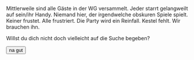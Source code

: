 Mittlerweile sind alle Gäste in der WG versammelt. Jeder starrt gelangweilt auf sein/ihr Handy.
Niemand hier, der irgendwelche obskuren Spiele spielt.
Keiner frustet. Alle frustriert. Die Party wird ein Reinfall. Kestel fehlt. Wir brauchen ihn.

Willst du dich nicht doch vielleicht auf die Suche begeben?

<a href="/leonardkestel/vinzmotorrad2">
<button>na gut</button>
</a>